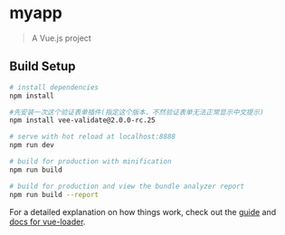# myapp

> A Vue.js project

## Build Setup

``` bash
# install dependencies
npm install

#先安装一次这个验证表单插件(指定这个版本，不然验证表单无法正常显示中文提示)
npm install vee-validate@2.0.0-rc.25 

# serve with hot reload at localhost:8888
npm run dev

# build for production with minification
npm run build

# build for production and view the bundle analyzer report
npm run build --report
```

For a detailed explanation on how things work, check out the [guide](http://vuejs-templates.github.io/webpack/) and [docs for vue-loader](http://vuejs.github.io/vue-loader).
